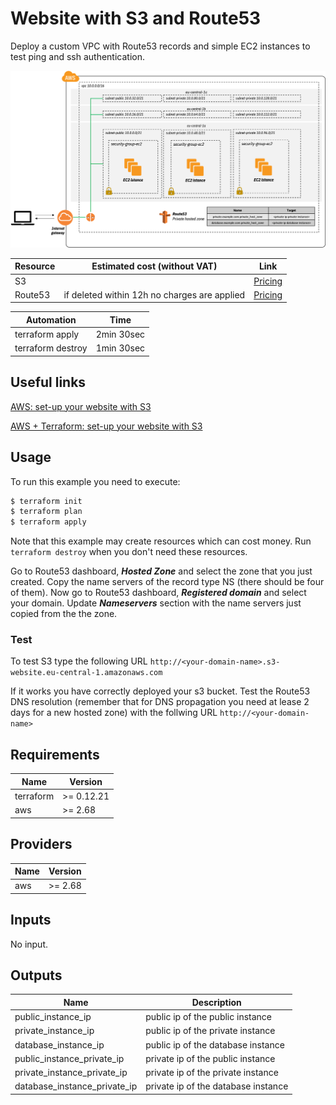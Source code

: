 # Website with S3 and Route53

Deploy a custom VPC with Route53 records and simple EC2 instances to test ping and ssh authentication.

 ![appview](./images/architecture.png)

 | Resource | Estimated cost (without VAT) | Link |
 |------|---------|---------|
 | S3 |  | [Pricing](https://aws.amazon.com/ec2/pricing/on-demand/) |
 | Route53 | if deleted within 12h no charges are applied | [Pricing](https://aws.amazon.com/route53/pricing/) |

 | Automation | Time |
 |------|---------|
 | terraform apply | 2min 30sec |
 | terraform destroy | 1min 30sec |

## Useful links

[AWS: set-up your website with S3](https://docs.aws.amazon.com/Route53/latest/DeveloperGuide/getting-started.html)

[AWS + Terraform: set-up your website with S3](https://medium.com/@dblencowe/hosting-a-static-website-on-s3-using-terraform-0-12-aa5ffe4103e)


## Usage

To run this example you need to execute:

```bash
$ terraform init
$ terraform plan
$ terraform apply
```

Note that this example may create resources which can cost money. Run `terraform destroy` when you don't need these resources.

Go to Route53 dashboard, ***Hosted Zone*** and select the zone that you just created. Copy the name servers of the record type NS (there should be four of them). Now go to Route53 dashboard, ***Registered domain*** and select your domain. Update ***Nameservers*** section with the name servers just copied from the the zone.

### Test

To test S3 type the following URL `http://<your-domain-name>.s3-website.eu-central-1.amazonaws.com`

If it works you have correctly deployed your s3 bucket.
Test the Route53 DNS resolution (remember that for DNS propagation you need at lease 2 days for a new hosted zone) with the follwing URL `http://<your-domain-name>`

<!-- BEGINNING OF PRE-COMMIT-TERRAFORM DOCS HOOK -->
## Requirements

| Name | Version |
|------|---------|
| terraform | >= 0.12.21 |
| aws | >= 2.68 |

## Providers

| Name | Version |
|------|---------|
| aws | >= 2.68 |

## Inputs

No input.

## Outputs

| Name | Description |
|------|-------------|
| public_instance_ip | public ip of the public instance |
| private_instance_ip | public ip of the private instance |
| database_instance_ip | public ip of the database instance |
| public_instance_private_ip | private ip of the public instance |
| private_instance_private_ip | private ip of the private instance |
| database_instance_private_ip | private ip of the database instance |

<!-- END OF PRE-COMMIT-TERRAFORM DOCS HOOK -->
